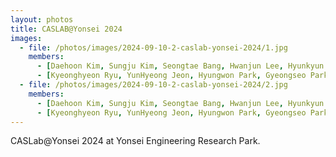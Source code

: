 ```yaml
---
layout: photos
title: CASLAB@Yonsei 2024
images:
  - file: /photos/images/2024-09-10-2-caslab-yonsei-2024/1.jpg
    members:  
      - [Daehoon Kim, Sungju Kim, Seongtae Bang, Hwanjun Lee, Hyunkyun Shin, Minho Kim, Seonhu Oh, Hyosang Kim, Sangwoong Kim, Jungbo Kim]
      - [Kyeonghyeon Ryu, YunHyeong Jeon, Hyungwon Park, Gyeongseo Park, Minwoo Jang, Jongmin Shin, Seulki Kim, Yeji Jung, Seungkyu Lee]
  - file: /photos/images/2024-09-10-2-caslab-yonsei-2024/2.jpg
    members:  
      - [Daehoon Kim, Sungju Kim, Seongtae Bang, Hwanjun Lee, Hyunkyun Shin, Minho Kim, Seonhu Oh, Hyosang Kim, Sangwoong Kim, Jungbo Kim]
      - [Kyeonghyeon Ryu, YunHyeong Jeon, Hyungwon Park, Gyeongseo Park, Minwoo Jang, Jongmin Shin, Seulki Kim, Yeji Jung, Seungkyu Lee]
---
```


CASLab@Yonsei 2024 at Yonsei Engineering Research Park.
